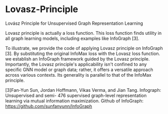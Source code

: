 # Lovasz-Principle
Lovász Principle for Unsupervised Graph Representation Learning

Lovasz principle is actually a loss function. This loss function finds utility in all graph learning models, including examples like InfoGraph [3]. 

To illustrate, we provide the code of applying Lovasz principle on InfoGraph [3]. By substituting the original InfoMax loss with the Lovasz loss function. we establish an InfoGraph framework guided by the Lovasz principle. 
Importantly, the Lovasz principle's applicability isn't confined to any specific GNN model or graph data; rather, it offers a versatile approach across various contexts. Its generality is parallel to that of the InfoMax principle.

[3]Fan-Yun Sun, Jordan Hoffmann, Vikas Verma, and Jian Tang. Infograph: Unsupervised and semi- 476 supervised graph-level representation learning via mutual information maximization.
Github of InfoGraph: https://github.com/sunfanyunn/InfoGraph

